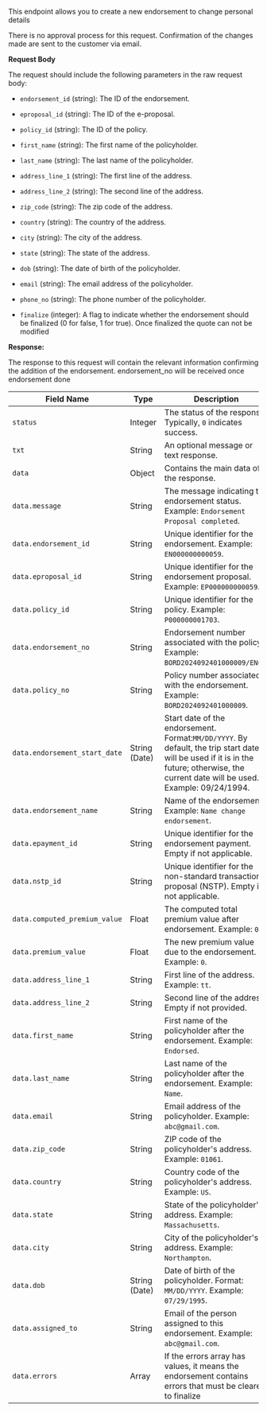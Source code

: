 This endpoint allows you to create a new endorsement to change personal details

There is no approval process for this request. Confirmation of the changes made are sent to the customer via email.


**Request Body**

The request should include the following parameters in the raw request body:

- `endorsement_id` (string): The ID of the endorsement.
    
- `eproposal_id` (string): The ID of the e-proposal.
    
- `policy_id` (string): The ID of the policy.
    
- `first_name` (string): The first name of the policyholder.
    
- `last_name` (string): The last name of the policyholder.
    
- `address_line_1` (string): The first line of the address.
    
- `address_line_2` (string): The second line of the address.
    
- `zip_code` (string): The zip code of the address.
    
- `country` (string): The country of the address.
    
- `city` (string): The city of the address.
    
- `state` (string): The state of the address.
    
- `dob` (string): The date of birth of the policyholder.
    
- `email` (string): The email address of the policyholder.
    
- `phone_no` (string): The phone number of the policyholder.
    
- `finalize` (integer): A flag to indicate whether the endorsement should be finalized (0 for false, 1 for true). Once finalized the quote can not be modified
    

**Response:**

The response to this request will contain the relevant information confirming the addition of the endorsement. endorsement_no will be received once endorsement done

| **Field Name** | **Type** | **Description** |
| --- | --- | --- |
| `status` | Integer | The status of the response. Typically, `0` indicates success. |
| `txt` | String | An optional message or text response. |
| `data` | Object | Contains the main data of the response. |
| `data.message` | String | The message indicating the endorsement status. Example: `Endorsement Proposal completed`. |
| `data.endorsement_id` | String | Unique identifier for the endorsement. Example: `EN000000000059`. |
| `data.eproposal_id` | String | Unique identifier for the endorsement proposal. Example: `EP000000000059`. |
| `data.policy_id` | String | Unique identifier for the policy. Example: `P000000001703`. |
| `data.endorsement_no` | String | Endorsement number associated with the policy. Example: `BORD2024092401000009/EN01`. |
| `data.policy_no` | String | Policy number associated with the endorsement. Example: `BORD2024092401000009`. |
| `data.endorsement_start_date` | String (Date) | Start date of the endorsement. Format:`MM/DD/YYYY`. By default, the trip start date will be used if it is in the future; otherwise, the current date will be used.  <br>Example: 09/24/1994. |
| `data.endorsement_name` | String | Name of the endorsement. Example: `Name change endorsement`. |
| `data.epayment_id` | String | Unique identifier for the endorsement payment. Empty if not applicable. |
| `data.nstp_id` | String | Unique identifier for the non-standard transaction proposal (NSTP). Empty if not applicable. |
| `data.computed_premium_value` | Float | The computed total premium value after endorsement. Example: `0`. |
| `data.premium_value` | Float | The new premium value due to the endorsement. Example: `0`. |
| `data.address_line_1` | String | First line of the address. Example: `tt`. |
| `data.address_line_2` | String | Second line of the address. Empty if not provided. |
| `data.first_name` | String | First name of the policyholder after the endorsement. Example: `Endorsed`. |
| `data.last_name` | String | Last name of the policyholder after the endorsement. Example: `Name`. |
| `data.email` | String | Email address of the policyholder. Example: `abc@gmail.com`. |
| `data.zip_code` | String | ZIP code of the policyholder's address. Example: `01061`. |
| `data.country` | String | Country code of the policyholder's address. Example: `US`. |
| `data.state` | String | State of the policyholder's address. Example: `Massachusetts`. |
| `data.city` | String | City of the policyholder's address. Example: `Northampton`. |
| `data.dob` | String (Date) | Date of birth of the policyholder. Format: `MM/DD/YYYY`. Example: `07/29/1995`. |
| `data.assigned_to` | String | Email of the person assigned to this endorsement. Example: `abc@gmail.com`. |
| `data.errors` | Array | If the errors array has values, it means the endorsement contains errors that must be cleared to finalize |